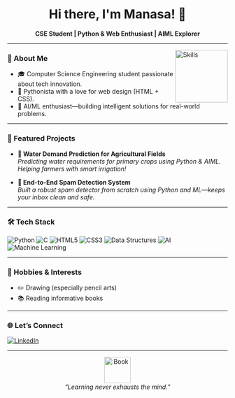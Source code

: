 <!-- Profile README for Manasa64388 -->

<h1 align="center">Hi there, I'm Manasa! 👋</h1>
<p align="center">
  <b>CSE Student | Python & Web Enthusiast | AIML Explorer</b>
</p>

---

<img align="right" src="https://img.icons8.com/doodle/96/000000/brainstorm-skill.png" width="120" alt="Skills"/>

### 🚀 About Me

- 🎓 Computer Science Engineering student passionate about tech innovation.
- 🐍 Pythonista with a love for web design (HTML + CSS).
- 🤖 AI/ML enthusiast—building intelligent solutions for real-world problems.

---

### 🌟 Featured Projects

- **🚜 Water Demand Prediction for Agricultural Fields**  
  _Predicting water requirements for primary crops using Python & AIML. Helping farmers with smart irrigation!_

- **📧 End-to-End Spam Detection System**  
  _Built a robust spam detector from scratch using Python and ML—keeps your inbox clean and safe._

---

### 🛠️ Tech Stack

![Python](https://img.shields.io/badge/Python-3776AB?style=for-the-badge&logo=python&logoColor=white)
![C](https://img.shields.io/badge/C-00599C?style=for-the-badge&logo=c&logoColor=white)
![HTML5](https://img.shields.io/badge/HTML5-E34F26?style=for-the-badge&logo=html5&logoColor=white)
![CSS3](https://img.shields.io/badge/CSS3-1572B6?style=for-the-badge&logo=css3&logoColor=white)
![Data Structures](https://img.shields.io/badge/Data%20Structures-%23EAD41C?style=for-the-badge)
![AI](https://img.shields.io/badge/AI-%2300A99D?style=for-the-badge)
![Machine Learning](https://img.shields.io/badge/Machine%20Learning-%234285F4?style=for-the-badge&logo=google)
  
---

### 🎨 Hobbies & Interests

- ✏️ Drawing (especially pencil arts)
- 📚 Reading informative books

---

### 🌐 Let’s Connect

[![LinkedIn](https://img.shields.io/badge/-Manasa%20N%20S-blue?style=flat-square&logo=Linkedin&logoColor=white&link=https://www.linkedin.com/in/manasa-n-s-1402m2006)](https://www.linkedin.com/in/manasa-n-s-1402m2006)

---

<p align="center">
  <img src="[https://img.icons8.com/doodle/96/000000/open-book--v1.png](https://lh3.googleusercontent.com/gg-dl/AJfQ9KSk2hya1bBrDJtukSrV9aA2uYlF-xBkNnHTfQYWX3jqS7wiMkEhU96XD4eg_eHVVV6ODG0OWD3WZF05YRMywZrx_eiph4AdUobDBIuz2A-2pF9JFfdKb6tQLI9ZX9DHM5hXINv3FwSm6aLt15FW7DBco2oMX_LrFkao5IuG8wov6OacSQ)" width="60" alt="Book"/>
  <br>
  <i>“Learning never exhausts the mind.”</i>
</p>
